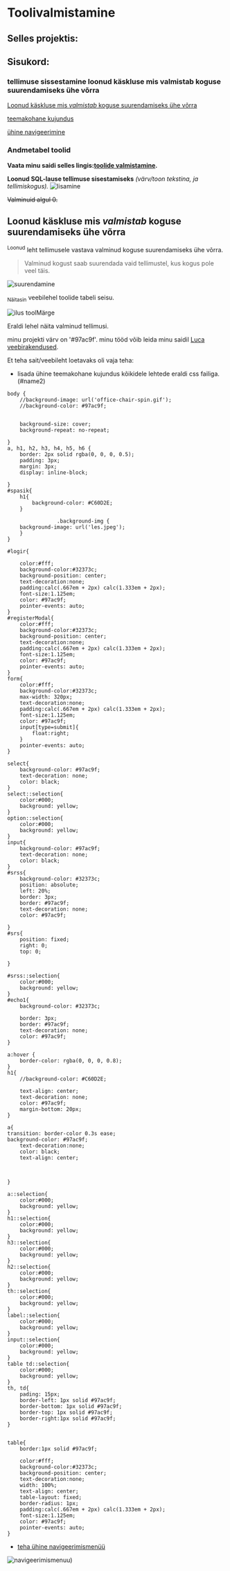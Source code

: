 # Toolivalmistamine
## Selles projektis:
## Sisukord:
### tellimuse sissestamine loonud käskluse mis valmistab koguse suurendamiseks ühe võrra


<a href="#Loonud käskluse mis _valmistab_ koguse suurendamiseks ühe võrra">Loonud käskluse mis _valmistab_ koguse suurendamiseks ühe võrra</a> 

<a href="#name2">teemakohane kujundus</a> 

<a href="#name3">ühine navigeerimine</a> 

### Andmetabel toolid

**Vaata minu saidi selles lingis:[toolide valmistamine](https://lucagluhhov22.thkit.ee/Content/toolivara/table3.php).**


**Loonud SQL-lause tellimuse sisestamiseks**
*(värv/toon tekstina, ja tellimiskogus).*
![lisamine](https://github.com/lkuca/Toolid-viimane-projekt/blob/main/Screenshot111.png)


~~Valminuid algul 0.~~
## Loonud käskluse mis _valmistab_ koguse suurendamiseks ühe võrra
<sup>Loonud</sup> leht tellimusele vastava valminud koguse suurendamiseks ühe võrra.
>Valminud kogust saab suurendada vaid tellimustel,
kus kogus pole veel täis.

![suurendamine](https://github.com/lkuca/Toolid-viimane-projekt/blob/main/Screenshot222.png)


<sub>Näitasin</sub> veebilehel toolide tabeli seisu.

![ilus tool](https://github.com/lkuca/Toolid-viimane-projekt/blob/main/Screenshot.png)Märge



Eraldi lehel näita valminud tellimusi.

minu projekti värv on '#97ac9f'.
minu tööd võib leida minu saidil [Luca veebirakendused](https://lucagluhhov22.thkit.ee/).


Et teha sait/veebileht loetavaks oli vaja teha:
+ lisada ühine teemakohane kujundus kõikidele lehtede eraldi css failiga.(#name2)
```
body {
    //background-image: url('office-chair-spin.gif');
    //background-color: #97ac9f;
    

    background-size: cover;
    background-repeat: no-repeat;
    
}
a, h1, h2, h3, h4, h5, h6 {
    border: 2px solid rgba(0, 0, 0, 0.5);
    padding: 3px;
    margin: 3px;
    display: inline-block;

}
#spasik{
    h1{
        background-color: #C60D2E;
    }
        
                .background-img {
    background-image: url('les.jpeg');
    }
}

#logir{

    color:#fff;
    background-color:#32373c;
    background-position: center;
    text-decoration:none;
    padding:calc(.667em + 2px) calc(1.333em + 2px);
    font-size:1.125em;
    color: #97ac9f;
    pointer-events: auto;
}
#registerModal{
    color:#fff;
    background-color:#32373c;
    background-position: center;
    text-decoration:none;
    padding:calc(.667em + 2px) calc(1.333em + 2px);
    font-size:1.125em;
    color: #97ac9f;
    pointer-events: auto;
}
form{
    color:#fff;
    background-color:#32373c;
    max-width: 320px;
    text-decoration:none;
    padding:calc(.667em + 2px) calc(1.333em + 2px);
    font-size:1.125em;
    color: #97ac9f;
    input[type=submit]{
        float:right;
    }
    pointer-events: auto;
}

select{
    background-color: #97ac9f;
    text-decoration: none;
    color: black;
}
select::selection{
    color:#000;
    background: yellow;
}
option::selection{
    color:#000;
    background: yellow;
}
input{
    background-color: #97ac9f;
    text-decoration: none;
    color: black;
}
#srss{
    background-color: #32373c;
    position: absolute;
    left: 20%;
    border: 3px;
    border: #97ac9f;
    text-decoration: none;
    color: #97ac9f;

}
#srs{
    position: fixed;
    right: 0;
    top: 0;
    
}

#srss::selection{
    color:#000;
    background: yellow;
}
#echo1{
    background-color: #32373c;

    border: 3px;
    border: #97ac9f;
    text-decoration: none;
    color: #97ac9f;
}

a:hover {
    border-color: rgba(0, 0, 0, 0.8);
}
h1{
    //background-color: #C60D2E;

    text-align: center;
    text-decoration: none;
    color: #97ac9f;
    margin-bottom: 20px;
}

a{
transition: border-color 0.3s ease;
background-color: #97ac9f;
    text-decoration:none;
    color: black;
    text-align: center;



}

a::selection{
    color:#000;
    background: yellow;
}
h1::selection{
    color:#000;
    background: yellow;
}
h3::selection{
    color:#000;
    background: yellow;
}
h2::selection{
    color:#000;
    background: yellow;
}
th::selection{
    color:#000;
    background: yellow;
}
label::selection{
    color:#000;
    background: yellow;
}
input::selection{
    color:#000;
    background: yellow;
}
table td::selection{
    color:#000;
    background: yellow;
}
th, td{
    pading: 15px;
    border-left: 1px solid #97ac9f;
    border-bottom: 1px solid #97ac9f;
    border-top: 1px solid #97ac9f;
    border-right:1px solid #97ac9f;
}


table{
    border:1px solid #97ac9f;
    
    color:#fff;
    background-color:#32373c;
    background-position: center;
    text-decoration:none;
    width: 100%;
    text-align: center;
    table-layout: fixed;
    border-radius: 1px;
    padding:calc(.667em + 2px) calc(1.333em + 2px);
    font-size:1.125em;
    color: #97ac9f;
    pointer-events: auto;
}

```
+ [teha ühine navigeerimismenüü](#name3)


![navigeerimismenuu](https://github.com/lkuca/Toolid-viimane-projekt/blob/main/Screenshot%202024-04-03%20000147.png))
